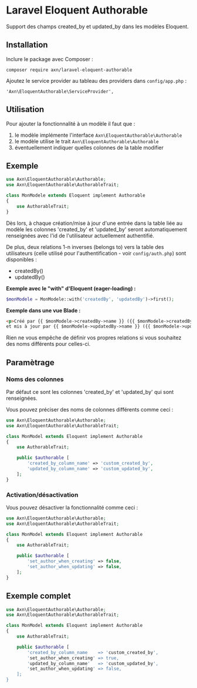 # Laravel Eloquent Authorable

Support des champs created_by et updated_by dans les modèles Eloquent.

## Installation

Inclure le package avec Composer :

```
composer require axn/laravel-eloquent-authorable
```

Ajoutez le service provider au tableau des providers dans `config/app.php` :

```
'Axn\EloquentAuthorable\ServiceProvider',
```

## Utilisation

Pour ajouter la fonctionnalité à un modèle il faut que :

1. le modèle implémente l'interface `Axn\EloquentAuthorable\Authorable`
2. le modèle utilise le trait `Axn\EloquentAuthorable\Authorable`
3. éventuellement indiquer quelles colonnes de la table modifier

## Exemple

```php
use Axn\EloquentAuthorable\Authorable;
use Axn\EloquentAuthorable\AuthorableTrait;

class MonModele extends Eloquent implement Authorable
{
    use AuthorableTrait;
}
```

Dès lors, à chaque création/mise à jour d'une entrée dans la table liée au modèle
les colonnes 'created_by' et 'updated_by' seront automatiquement renseignées
avec l'id de l'utilisateur actuellement authentifié.

De plus, deux relations 1-n inverses (belongs to) vers la table des utilisateurs (celle utilisé
pour l'authentification - voir `config/auth.php`) sont disponibles :

- createdBy()
- updatedBy()

**Exemple avec le "with" d'Eloquent (eager-loading) :**

```php
$monModele = MonModele::with('createdBy', 'updatedBy')->first();
```

**Exemple dans une vue Blade :**

```html
<p>Créé par {{ $monModele->createdBy->name }} ({{ $monModele->createdBy->email }})
et mis à jour par {{ $monModele->updatedBy->name }} ({{ $monModele->updatedBy->email }}).</p>
```

Rien ne vous empêche de définir vos propres relations si vous souhaitez des noms
différents pour celles-ci.

## Paramètrage

### Noms des colonnes

Par défaut ce sont les colonnes 'created_by' et 'updated_by' qui sont renseignées.

Vous pouvez préciser des noms de colonnes différents comme ceci :

```php
use Axn\EloquentAuthorable\Authorable;
use Axn\EloquentAuthorable\AuthorableTrait;

class MonModel extends Eloquent implement Authorable
{
    use AuthorableTrait;

    public $authorable [
        'created_by_column_name' => 'custom_created_by',
        'updated_by_column_name' => 'custom_updated_by',
    ];
}
```

### Activation/désactivation

Vous pouvez désactiver la fonctionnalité comme ceci :

```php
use Axn\EloquentAuthorable\Authorable;
use Axn\EloquentAuthorable\AuthorableTrait;

class MonModel extends Eloquent implement Authorable
{
    use AuthorableTrait;

    public $authorable [
        'set_author_when_creating' => false,
        'set_author_when_updating' => false,
    ];
}
```


## Exemple complet

```php
use Axn\EloquentAuthorable\Authorable;
use Axn\EloquentAuthorable\AuthorableTrait;

class MonModel extends Eloquent implement Authorable
{
    use AuthorableTrait;

    public $authorable [
        'created_by_column_name    => 'custom_created_by',
        'set_author_when_creating' => true,
        'updated_by_column_name'   => 'custom_updated_by',
        'set_author_when_updating' => false,
    ];
}
```
